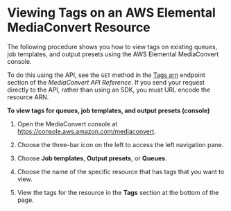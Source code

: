 # Viewing Tags on an AWS Elemental MediaConvert Resource<a name="view-tags-on-resource"></a>

The following procedure shows you how to view tags on existing queues, job templates, and output presets using the AWS Elemental MediaConvert console\.

To do this using the API, see the `GET` method in the [Tags arn](https://docs.aws.amazon.com/mediaconvert/latest/apireference/tags-arn.html) endpoint section of the *MediaConvert API Reference*\. If you send your request directly to the API, rather than using an SDK, you must URL encode the resource ARN\.

**To view tags for queues, job templates, and output presets \(console\)**

1. Open the MediaConvert console at [https://console\.aws\.amazon\.com/mediaconvert](https://console.aws.amazon.com/mediaconvert)\.

1. Choose the three\-bar icon on the left to access the left navigation pane\.

1. Choose **Job templates**, **Output presets**, or **Queues**\.

1. Choose the name of the specific resource that has tags that you want to view\.

1. View the tags for the resource in the **Tags** section at the bottom of the page\.